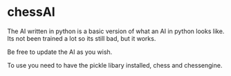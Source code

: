 # chessAI

The AI written in python is a basic version of what an AI in python looks like. Its not been trained a lot so its still bad, but it works. 

Be free to update the AI as you wish.

To use you need to have the pickle libary installed, chess and chessengine.
